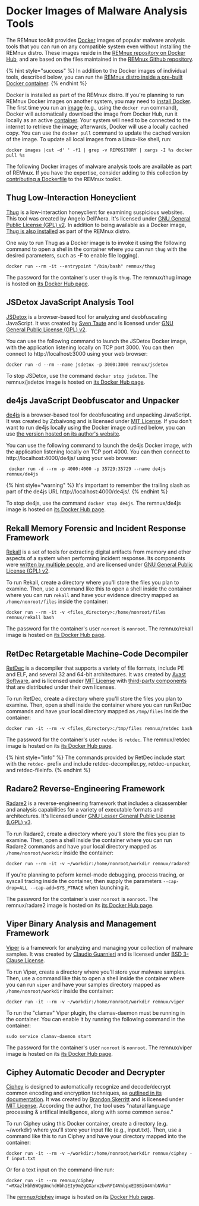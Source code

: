 # Docker Images of Malware Analysis Tools

The REMnux toolkit provides [Docker](https://www.docker.com) images of popular malware analysis tools that you can run on any compatible system even without installing the REMnux distro. These images reside in the [REMnux repository on Docker Hub](https://hub.docker.com/u/remnux), and are based on the files maintained in the [REMnux Github repository](https://github.com/REMnux/docker).

{% hint style="success" %}
In addition to the Docker images of individual tools, described below, you can run the [REMnux distro inside a pre-built Docker container](../install-distro/remnux-as-a-container.md).
{% endhint %}

Docker is installed as part of the REMnux distro. If you're planning to run REMnux Docker images on another system, you may need to [install Docker](https://docs.docker.com/get-docker/). The first time you run an [image](https://jfrog.com/knowledge-base/a-beginners-guide-to-understanding-and-building-docker-images/) \(e.g., using the `docker run` command\), Docker will automatically download the image from Docker Hub, run it locally as an active [container](https://www.docker.com/resources/what-container). Your system will need to be connected to the internet to retrieve the image; afterwards, Docker will use a locally cached copy. You can use the `docker pull` command to update the cached version of the image. To update all local images from a Linux-like shell, run:

```text
docker images |cut -d' ' -f1 | grep -v REPOSITORY | xargs -I %s docker pull %s
```

The following Docker images of malware analysis tools are available as part of REMnux. If you have the expertise, consider adding to this collection by [contributing a Dockerfile](../get-involved/add-or-update-tools/contribute-dockerfile.md) to the REMnux toolkit.

## Thug Low-Interaction Honeyclient <a id="thug"></a>

[Thug](https://github.com/buffer/thug) is a low-interaction honeyclient for examining suspicious websites. This tool was created by Angelo Dell'Aera. It's licensed under [GNU General Public License \(GPL\) v2](https://github.com/buffer/thug/blob/master/LICENSE.txt). In addition to being available as a Docker image, [Thug is also installed](../discover-the-tools/explore+network+interactions/connecting.md#thug) as part of the REMnux distro.

One way to run Thug as a Docker image is to invoke it using the following command to open a shel in the container where you can run `thug` with the desired parameters, such as -F to enable file logging\).

```text
docker run --rm -it --entrypoint "/bin/bash" remnux/thug
```

The password for the container's user `thug` is `thug`. The remnux/thug image is hosted on [its Docker Hub page](https://hub.docker.com/repository/docker/remnux/thug).

## JSDetox JavaScript Analysis Tool <a id="jsdetox"></a>

[JSDetox](http://www.relentless-coding.com/projects/jsdetox) is a browser-based tool for analyzing and deobfuscating JavaScript. It was created by [Sven Taute](https://twitter.com/sven_t) and is licensed under [GNU General Public License \(GPL\) v2](https://github.com/svent/jsdetox).

You can use the following command to launch the JSDetox Docker image, with the application listening locally on TCP port 3000. You can then connect to http://localhost:3000 using your web browser:

```text
docker run -d --rm --name jsdetox -p 3000:3000 remnux/jsdetox
```

To stop JSDetox, use  the command `docker stop jsdetox`. The remnux/jsdetox image is hosted on [its Docker Hub page](https://hub.docker.com/r/remnux/jsdetox/).

## de4js JavaScript Deobfuscator and Unpacker <a id="de-4-js"></a>

[de4js](https://github.com/lelinhtinh/de4js) is a browser-based tool for deobfuscating and unpacking JavaScript. It was created by Zzbaivong and is licensed under [MIT License](https://github.com/lelinhtinh/de4js/blob/master/LICENSE). If you don't want to run de4js locally using the Docker image outlined below, you can use [the version hosted on its author's website](https://lelinhtinh.github.io/de4js/).

You can use the following command to launch the de4js Docker image, with the application listening locally on TCP port 4000. You can then connect to http://localhost:4000/de4js/ using your web browser:

```text
 docker run -d --rm -p 4000:4000 -p 35729:35729 --name de4js remnux/de4js
```

{% hint style="warning" %}
It's important to remember the trailing slash as part of the de4js URL http://localhost:4000/de4js/.
{% endhint %}

To stop de4js, use  the command `docker stop de4js`. The remnux/de4js image is hosted on [its Docker Hub page](https://hub.docker.com/r/remnux/de4js/).

## Rekall Memory Forensic and Incident Response Framework <a id="rekall"></a>

[Rekall](https://github.com/google/rekall) is a set of tools for extracting digital artifacts from memory and other aspects of a system when performing incident response. Its components were [written by multiple people](https://github.com/google/rekall/blob/master/AUTHORS.md), and are licensed under  [GNU General Public License \(GPL\) v2](https://github.com/google/rekall/blob/master/LICENSE.txt). 

To run Rekall, create a directory where you'll store the files you plan to examine. Then, use a command like this to open a shell inside the container where you can run `rekall` and have your evidence directry mapped as `/home/nonroot/files` inside the container:

```text
docker run --rm -it -v <files_directory>:/home/nonroot/files remnux/rekall bash
```

The password for the container's user `nonroot` is `nonroot`. The remnux/rekall image is hosted on [its Docker Hub page](https://hub.docker.com/repository/docker/remnux/rekall).

## RetDec Retargetable Machine-Code Decompiler <a id="retdec"></a>

[RetDec](https://retdec.com) is a decompiler that supports a variety of file formats, include PE and ELF, and several 32 and 64-bit architectures. It was created by [Avast Software](https://www.avast.com), and is licensed under [MIT License](https://github.com/avast/retdec/blob/master/LICENSE) with [third-party components](https://github.com/avast/retdec/blob/master/LICENSE-THIRD-PARTY) that are distributed under their own licenses.

To run RetDec, create a directory where you'll store the files you plan to examine. Then,  open a shell inside the container where you can run RetDec commands and have your local directory mapped as `/tmp/files` inside the container:

```text
docker run -it --rm -v <files_directory>:/tmp/files remnux/retdec bash
```

The password for the container's user `retdec` is `retdec`. The remnux/retdec image is hosted on its [its Docker Hub page](https://hub.docker.com/repository/docker/remnux/retdec).

{% hint style="info" %}
The commands provided by RetDec include start with the `retdec-` prefix and include retdec-decompiler.py, retdec-unpacker, and retdec-fileinfo.
{% endhint %}

## Radare2 Reverse-Engineering Framework <a id="radare2"></a>

[Radare2](https://www.radare.org/) is a reverse-engineering framework that includes a disassembler and analysis capabilities for a variety of executable formats and architectures. It's licensed under [GNU Lesser General Public License \(LGPL\) v3](https://github.com/radareorg/radare2/blob/master/COPYING).

To run Radare2, create a directory where you'll store the files you plan to examine. Then,  open a shell inside the container where you can run Radare2 commands and have your local directory mapped as `/home/nonroot/workdir` inside the container:

```text
docker run --rm -it -v ~/workdir:/home/nonroot/workdir remnux/radare2
```

If you're planning to peform kernel-mode debugging, process tracing, or syscall tracing inside the container, then supply the parameters `--cap-drop=ALL --cap-add=SYS_PTRACE` when launching it.

The password for the container's user `nonroot` is `nonroot`. The remnux/radare2 image is hosted on its [its Docker Hub page](https://hub.docker.com/repository/docker/remnux/radare2).

## Viper Binary Analysis and Management Framework

[Viper](https://github.com/viper-framework/viper) is a framework for analyzing and managing your collection of malware samples. It was created by [Claudio Guarnieri](https://nex.sx/) and is licensed under [BSD 3-Clause License](https://github.com/viper-framework/viper/blob/master/LICENSE).

To run Viper, create a directory where you'll store your malware samples. Then, use a command like this to open a shell inside the container where you can run `viper` and have your samples directory mapped as `/home/nonroot/workdir` inside the container:

```text
docker run -it --rm -v ~/workdir:/home/nonroot/workdir remnux/viper
```

To run the "clamav" Viper plugin, the clamav-daemon must be running in the container. You can enable it by running the following command in the container:

```text
sudo service clamav-daemon start
```

The password for the container's user `nonroot` is `nonroot`. The remnux/viper image is hosted on its [its Docker Hub page](https://hub.docker.com/repository/docker/remnux/viper/).

## Ciphey Automatic Decoder and Decrypter <a id="ciphey"></a>

[Ciphey](https://github.com/Ciphey/Ciphey) is designed to automatically recognize and decode/decrypt common encoding and encryption techniques, as [outlined in its documentation](https://docs.ciphey.online/en/latest/ciphers.html). It was created by [Brandon Skerritt](https://twitter.com/brandon_skerrit) and is licensed under [MIT License](https://github.com/Ciphey/Ciphey/blob/master/license). According the author, the tool uses "natural language processing & artifical intelligence, along with some common sense."

To run Ciphey using this Docker container, create a directory \(e.g. ~/workdir\) where you'll store your input file \(e.g., input.txt\). Then, use a command like this to run Ciphey and have your directory mapped into the container:

```text
docker run -it --rm -v ~/workdir:/home/nonroot/workdir remnux/ciphey -f input.txt 
```

Or for a text input on the command-line run:

```text
docker run -it --rm remnux/ciphey "=MXazlHbh5WQgUmchdHbh1EIy9mZgQXarx2bvRFI4VnbpxEIBBiO4VnbNVkU"
```

The [remnux/ciphey](https://hub.docker.com/repository/docker/remnux/ciphey/) image is hosted on its  [Docker Hub page](https://hub.docker.com/repository/docker/remnux/ciphey).

